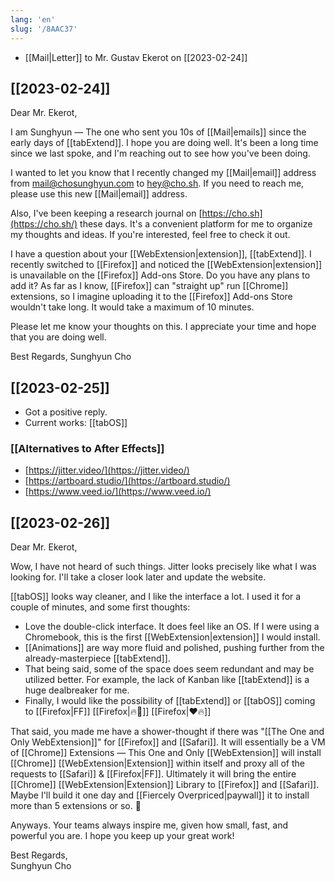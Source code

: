 ```yaml
---
lang: 'en'
slug: '/8AAC37'
---
```


- [[Mail|Letter]] to Mr. Gustav Ekerot on [[2023-02-24]]

## [[2023-02-24]]

Dear Mr. Ekerot,

I am Sunghyun — The one who sent you 10s of [[Mail|emails]] since the early days of [[tabExtend]]. I hope you are doing well. It's been a long time since we last spoke, and I'm reaching out to see how you've been doing.

I wanted to let you know that I recently changed my [[Mail|email]] address from [mail@chosunghyun.com](mailto:mail@chosunghyun.com) to [hey@cho.sh](mailto:hey@cho.sh). If you need to reach me, please use this new [[Mail|email]] address.

Also, I've been keeping a research journal on [https://cho.sh](https://cho.sh/) these days. It's a convenient platform for me to organize my thoughts and ideas. If you're interested, feel free to check it out.

I have a question about your [[WebExtension|extension]], [[tabExtend]]. I recently switched to [[Firefox]] and noticed the [[WebExtension|extension]] is unavailable on the [[Firefox]] Add-ons Store. Do you have any plans to add it? As far as I know, [[Firefox]] can "straight up" run [[Chrome]] extensions, so I imagine uploading it to the [[Firefox]] Add-ons Store wouldn't take long. It would take a maximum of 10 minutes.

Please let me know your thoughts on this. I appreciate your time and hope that you are doing well.

Best Regards,
Sunghyun Cho

## [[2023-02-25]]

- Got a positive reply.
- Current works: [[tabOS]]

### [[Alternatives to After Effects]]

- [https://jitter.video/](https://jitter.video/)
- [https://artboard.studio/](https://artboard.studio/)
- [https://www.veed.io/](https://www.veed.io/)

## [[2023-02-26]]

Dear Mr. Ekerot,

Wow, I have not heard of such things. Jitter looks precisely like what I was looking for. I'll take a closer look later and update the website.

[[tabOS]] looks way cleaner, and I like the interface a lot. I used it for a couple of minutes, and some first thoughts:

- Love the double-click interface. It does feel like an OS. If I were using a Chromebook, this is the first [[WebExtension|extension]] I would install.
- [[Animations]] are way more fluid and polished, pushing further from the already-masterpiece [[tabExtend]].
- That being said, some of the space does seem redundant and may be utilized better. For example, the lack of Kanban like [[tabExtend]] is a huge dealbreaker for me.
- Finally, I would like the possibility of [[tabExtend]] or [[tabOS]] coming to [[Firefox|FF]] [[Firefox|🔥🦊]] [[Firefox|❤🔥]]

That said, you made me have a shower-thought if there was "[[The One and Only WebExtension]]" for [[Firefox]] and [[Safari]]. It will essentially be a VM of [[Chrome]] Extensions — This One and Only [[WebExtension]] will install [[Chrome]] [[WebExtension|Extension]] within itself and proxy all of the requests to [[Safari]] & [[Firefox|FF]]. Ultimately it will bring the entire [[Chrome]] [[WebExtension|Extension]] Library to [[Firefox]] and [[Safari]]. Maybe I'll build it one day and [[Fiercely Overpriced|paywall]] it to install more than 5 extensions or so. 🤣

Anyways. Your teams always inspire me, given how small, fast, and powerful you are. I hope you keep up your great work!

Best Regards,  
Sunghyun Cho
